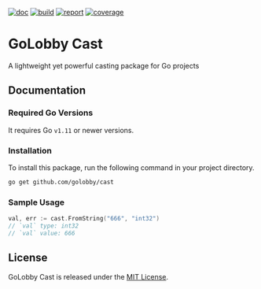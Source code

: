 [![doc](https://godoc.org/github.com/golobby/cast?status.svg)](https://godoc.org/github.com/golobby/cast)
[![build](https://travis-ci.com/golobby/cast.svg?branch=master)](https://travis-ci.com/golobby/cast)
[![report](https://goreportcard.com/badge/github.com/golobby/cast)](https://goreportcard.com/report/github.com/golobby/cast)
[![coverage](https://coveralls.io/repos/github/golobby/cast/badge.svg?branch=master)](https://coveralls.io/github/golobby/cast?branch=master)
# GoLobby Cast
A lightweight yet powerful casting package for Go projects

## Documentation

### Required Go Versions
It requires Go `v1.11` or newer versions.

### Installation
To install this package, run the following command in your project directory.

```bash
go get github.com/golobby/cast
```

### Sample Usage
```go
val, err := cast.FromString("666", "int32")
// `val` type: int32
// `val` value: 666
```

## License
GoLobby Cast is released under the [MIT License](http://opensource.org/licenses/mit-license.php).
